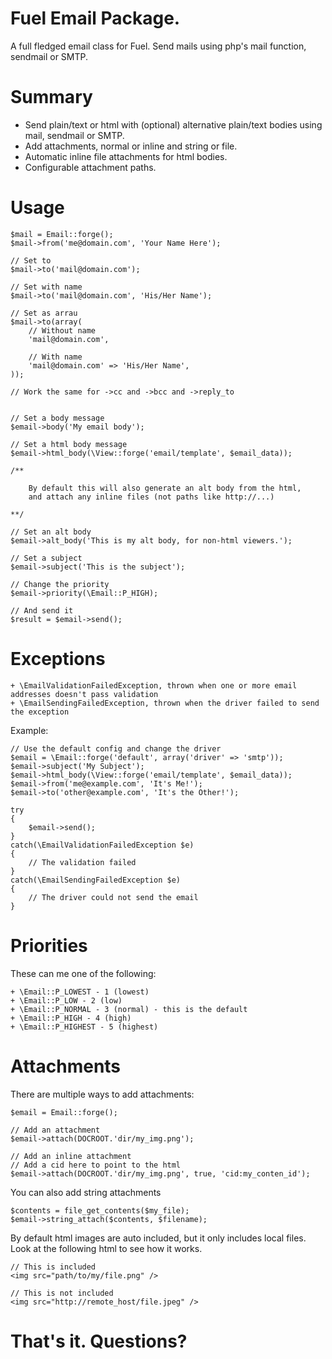 # Fuel Email Package.

A full fledged email class for Fuel. Send mails using php's mail function, sendmail or SMTP.

# Summary

* Send plain/text or html with (optional) alternative plain/text bodies using mail, sendmail or SMTP.
* Add attachments, normal or inline and string or file.
* Automatic inline file attachments for html bodies.
* Configurable attachment paths.

# Usage

    $mail = Email::forge();
    $mail->from('me@domain.com', 'Your Name Here');
    
    // Set to
    $mail->to('mail@domain.com');
    
    // Set with name
    $mail->to('mail@domain.com', 'His/Her Name');
    
    // Set as arrau
    $mail->to(array(
        // Without name
        'mail@domain.com',
        
        // With name
        'mail@domain.com' => 'His/Her Name',
    ));
    
    // Work the same for ->cc and ->bcc and ->reply_to
    
    
    // Set a body message
    $email->body('My email body');
    
    // Set a html body message
    $email->html_body(\View::forge('email/template', $email_data));
    
    /**
    
        By default this will also generate an alt body from the html,
        and attach any inline files (not paths like http://...)
    
    **/
    
    // Set an alt body
    $email->alt_body('This is my alt body, for non-html viewers.');
    
    // Set a subject
    $email->subject('This is the subject');
    
    // Change the priority
    $email->priority(\Email::P_HIGH);
    
    // And send it
    $result = $email->send();

# Exceptions

    + \EmailValidationFailedException, thrown when one or more email addresses doesn't pass validation
    + \EmailSendingFailedException, thrown when the driver failed to send the exception

Example:

    // Use the default config and change the driver
    $email = \Email::forge('default', array('driver' => 'smtp'));
    $email->subject('My Subject');
    $email->html_body(\View::forge('email/template', $email_data));
    $email->from('me@example.com', 'It's Me!');
    $email->to('other@example.com', 'It's the Other!');
    
    try
    {
        $email->send();
    }
    catch(\EmailValidationFailedException $e)
    {
        // The validation failed
    }
    catch(\EmailSendingFailedException $e)
    {
        // The driver could not send the email
    }
    
# Priorities

These can me one of the following:

    + \Email::P_LOWEST - 1 (lowest)
    + \Email::P_LOW - 2 (low)
    + \Email::P_NORMAL - 3 (normal) - this is the default
    + \Email::P_HIGH - 4 (high)
    + \Email::P_HIGHEST - 5 (highest)
    
# Attachments

There are multiple ways to add attachments:

    $email = Email::forge();
    
    // Add an attachment
    $email->attach(DOCROOT.'dir/my_img.png');
    
    // Add an inline attachment
    // Add a cid here to point to the html
    $email->attach(DOCROOT.'dir/my_img.png', true, 'cid:my_conten_id');
    

You can also add string attachments

    $contents = file_get_contents($my_file);
    $email->string_attach($contents, $filename);
    
By default html images are auto included, but it only includes local files.
Look at the following html to see how it works.

    // This is included
    <img src="path/to/my/file.png" />
    
    // This is not included
    <img src="http://remote_host/file.jpeg" />
    
# That's it. Questions? 